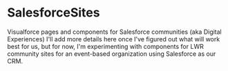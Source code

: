 # SalesforceSites
Visualforce pages and components for Salesforce communities (aka Digital Experiences)
I'll add more details here once I've figured out what will work best for us, but for now, I'm experimenting with components for LWR community sites for an event-based organization using Salesforce as our CRM.

